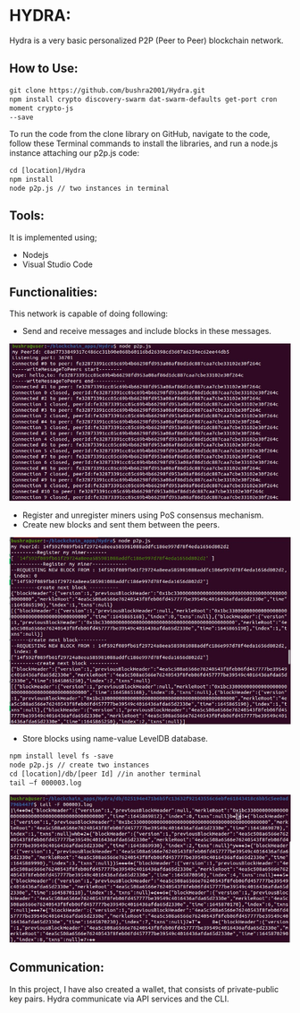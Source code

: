 # HYDRA:
Hydra is a very basic personalized P2P (Peer to Peer) blockchain network.

## How to Use:
```
git clone https://github.com/bushra2001/Hydra.git
npm install crypto discovery-swarm dat-swarm-defaults get-port cron moment crypto-js
--save
```
To run the code from the clone library on GitHub, navigate to the code, follow
these Terminal commands to install the libraries, and run a node.js instance
attaching our p2p.js code:
```
cd [location]/Hydra
npm install 
node p2p.js // two instances in terminal
```
## Tools:
It is implemented using;
- Nodejs
- Visual Studio Code

## Functionalities:
This network is capable of doing following:

- Send and receive messages and include blocks in these messages.

![peer2](https://raw.githubusercontent.com/bushra2001/Hydra/main/screenshots/peer2.jpeg)

- Register and unregister miners using PoS consensus mechanism.
- Create new blocks and sent them between the peers.

![Register_Miner](https://github.com/bushra2001/Hydra/blob/main/screenshots/Register_miner.jpeg)

- Store blocks using name-value LevelDB database. 
```
npm install level fs -save
node p2p.js // create two instances
cd [location]/db/[peer Id] //in another terminal
tail –f 000003.log
```

![tail command](https://github.com/bushra2001/Hydra/blob/main/screenshots/tail%20command%20with%20the%20LevelDB%20database%20showing%20new.jpeg)

## Communication:
In this project, I have also created a wallet, that consists of private-public key pairs.
Hydra communicate via API services and the CLI.

